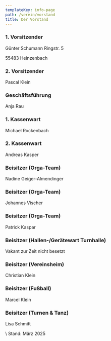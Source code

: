 ```yaml
---
templateKey: info-page
path: /verein/vorstand
title: Der Vorstand
---
```

### 1. Vorsitzender

G﻿ünter Schumann  Ringstr. 5   

55483 Heinzenbach

### 2. Vorsitzender

Pascal Klein

### Geschäftsführung

Anja Rau

### 1. Kassenwart

Michael Rockenbach

### 2. Kassenwart

Andreas Kasper

### Beisitzer (Orga-Team)

N﻿adine Geiger-Almendinger

### Beisitzer (Orga-Team)

Johannes Vischer

### Beisitzer (Orga-Team)

P﻿atrick Kaspar

### Beisitzer (Hallen-/Gerätewart Turnhalle)

V﻿akant  zur Zeit nicht besetzt

### Beisitzer (Vereinsheim)

Christian Klein

### Beisitzer (Fußball)

Marcel Klein

### Beisitzer (Turnen & Tanz)

Lisa Schmitt



\    Stand: März 2025